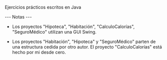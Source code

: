 Ejercicios prácticos escritos en Java


--- Notas ---


- Los proyectos "Hipoteca", "Habitación", "CalculoCalorías", "SeguroMédico" utilizan una GUI Swing.

- Los proyectos "Habitación", "Hipoteca" y "SeguroMédico" parten de una estructura cedida por otro autor. El proyecto "CalculoCalorías" está hecho por mi desde cero.

